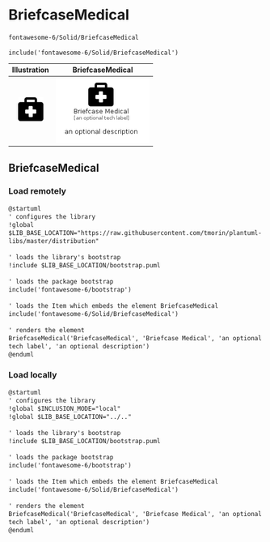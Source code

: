 # BriefcaseMedical


```text
fontawesome-6/Solid/BriefcaseMedical
```

```text
include('fontawesome-6/Solid/BriefcaseMedical')
```



| Illustration | BriefcaseMedical |
| :---: | :---: |
| ![illustration for Illustration](../../fontawesome-6/Solid/BriefcaseMedical.png) | ![illustration for BriefcaseMedical](../../fontawesome-6/Solid/BriefcaseMedical.Local.png) |




## BriefcaseMedical

### Load remotely
```plantuml
@startuml
' configures the library
!global $LIB_BASE_LOCATION="https://raw.githubusercontent.com/tmorin/plantuml-libs/master/distribution"

' loads the library's bootstrap
!include $LIB_BASE_LOCATION/bootstrap.puml

' loads the package bootstrap
include('fontawesome-6/bootstrap')

' loads the Item which embeds the element BriefcaseMedical
include('fontawesome-6/Solid/BriefcaseMedical')

' renders the element
BriefcaseMedical('BriefcaseMedical', 'Briefcase Medical', 'an optional tech label', 'an optional description')
@enduml
```

### Load locally
```plantuml
@startuml
' configures the library
!global $INCLUSION_MODE="local"
!global $LIB_BASE_LOCATION="../.."

' loads the library's bootstrap
!include $LIB_BASE_LOCATION/bootstrap.puml

' loads the package bootstrap
include('fontawesome-6/bootstrap')

' loads the Item which embeds the element BriefcaseMedical
include('fontawesome-6/Solid/BriefcaseMedical')

' renders the element
BriefcaseMedical('BriefcaseMedical', 'Briefcase Medical', 'an optional tech label', 'an optional description')
@enduml
```


